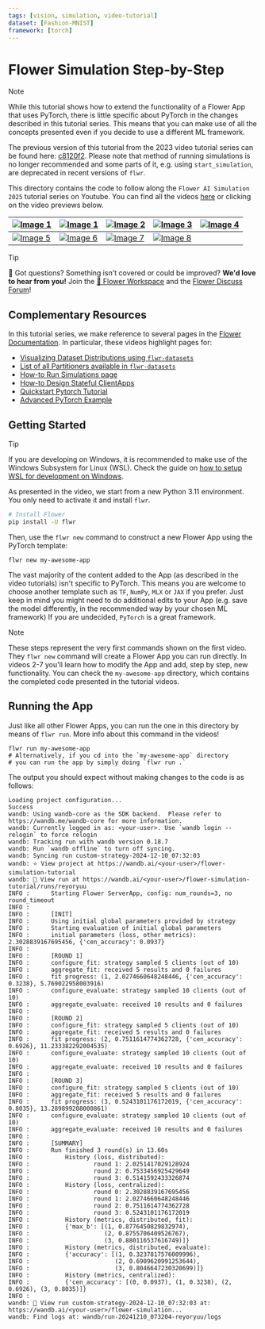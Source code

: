 ```yaml
---
tags: [vision, simulation, video-tutorial]
dataset: [Fashion-MNIST]
framework: [torch]
---
```


# Flower Simulation Step-by-Step

> [!NOTE]
> While this tutorial shows how to extend the functionality of a Flower App that uses PyTorch, there is little specific about PyTorch in the changes described in this tutorial series. This means that you can make use of all the concepts presented even if you decide to use a different ML framework.
>
> The previous version of this tutorial from the 2023 video tutorial series can be found here: [c8120f2](https://github.com/adap/flower/tree/c8120f2669fef0f2e6815ab1e957e5366d06d19d/examples/flower-simulation-step-by-step-pytorch). Please note that method of running simulations is no longer recommended and some parts of it, e.g. using `start_simulation`, are deprecated in recent versions of `flwr`.

This directory contains the code to follow along the `Flower AI Simulation 2025` tutorial series on Youtube. You can find all the videos [here](https://www.youtube.com/playlist?list=PLNG4feLHqCWkdlSrEL2xbCtGa6QBxlUZb) or clicking on the video previews below.

| [![Image 1](https://img.youtube.com/vi/XK_dRVcSZqg/0.jpg)](https://youtu.be/XK_dRVcSZqg) | [![Image 1](https://img.youtube.com/vi/VwGq16DMx3Q/0.jpg)](https://youtu.be/VwGq16DMx3Q) | [![Image 2](https://img.youtube.com/vi/8Uwsa0x7VJw/0.jpg)](https://youtu.be/8Uwsa0x7VJw) | [![Image 3](https://img.youtube.com/vi/KsMP9dgcLw4/0.jpg)](https://youtu.be/KsMP9dgcLw4) | [![Image 4](https://img.youtube.com/vi/dZRDe1ldy5s/0.jpg)](https://youtu.be/dZRDe1ldy5s) |
| ---------------------------------------------------------------------------------------- | ---------------------------------------------------------------------------------------- | ---------------------------------------------------------------------------------------- | ---------------------------------------------------------------------------------------- | ---------------------------------------------------------------------------------------- |
| [![Image 5](https://img.youtube.com/vi/udDSIQyYzNM/0.jpg)](https://youtu.be/udDSIQyYzNM) | [![Image 6](https://img.youtube.com/vi/ir2okeinZ2g/0.jpg)](https://youtu.be/ir2okeinZ2g) | [![Image 7](https://img.youtube.com/vi/TAUxb9eEZ3w/0.jpg)](https://youtu.be/TAUxb9eEZ3w) | [![Image 8](https://img.youtube.com/vi/nUUkuqi4Lpo/0.jpg)](https://youtu.be/nUUkuqi4Lpo) |                                                                                          |

> [!TIP]
> 🙋 Got questions? Something isn't covered or could be improved? **We'd love to hear from you!** Join the [🌼 Flower Workspace](https://flower.ai/join-slack/) and the [Flower Discuss Forum](https://discuss.flower.ai/)!

## Complementary Resources

In this tutorial series, we make reference to several pages in the [Flower Documentation](https://flower.ai/docs/). In particular, these videos highlight pages for:

- [Visualizing Dataset Distributions using `flwr-datasets`](https://flower.ai/docs/datasets/tutorial-visualize-label-distribution.html)
- [List of all Partitioners available in `flwr-datasets`](https://flower.ai/docs/datasets/ref-api/flwr_datasets.partitioner.html)
- [How-to Run Simulations page](https://flower.ai/docs/framework/how-to-run-simulations.html)
- [How-to Design Stateful ClientApps](https://flower.ai/docs/framework/how-to-design-stateful-clients.html)
- [Quickstart Pytorch Tutorial](https://flower.ai/docs/framework/tutorial-quickstart-pytorch.html)
- [Advanced PyTorch Example](https://github.com/adap/flower/tree/main/examples/advanced-pytorch)

## Getting Started

> [!TIP]
> If you are developing on Windows, it is recommended to make use of the Windows Subsystem for Linux (WSL). Check the guide on [how to setup WSL for development on Windows](https://code.visualstudio.com/docs/remote/wsl).

As presented in the video, we start from a new Python 3.11 environment. You only need to activate it and install `flwr`.

```bash
# Install Flower
pip install -U flwr
```

Then, use the `flwr new` command to construct a new Flower App using the PyTorch template:

```shell
flwr new my-awesome-app
```

The vast majority of the content added to the App (as described in the video tutorials) isn't specific to PyTorch. This means you are welcome to choose another template such as `TF`, `NumPy`, `MLX` or `JAX` if you prefer. Just keep in mind you might need to do additional edits to your App (e.g. save the model differently, in the recommended way by your chosen ML framework) If you are undecided, `PyTorch` is a great framework.

> [!NOTE]
> These steps represent the very first commands shown on the first video. They `flwr new` command will create a Flower App you can run directly. In videos 2-7 you'll learn how to modify the App and add, step by step, new functionality. You can check the `my-awesome-app` directory, which contains the completed code presented in the tutorial videos.

## Running the App

Just like all other Flower Apps, you can run the one in this directory by means of `flwr run`. More info about this command in the videos!

```shell
flwr run my-awesome-app
# Alternatively, if you cd into the `my-awesome-app` directory
# you can run the app by simply doing `flwr run .`
```

The output you should expect without making changes to the code is as follows:

```shell
Loading project configuration...
Success
wandb: Using wandb-core as the SDK backend.  Please refer to https://wandb.me/wandb-core for more information.
wandb: Currently logged in as: <your-user>. Use `wandb login --relogin` to force relogin
wandb: Tracking run with wandb version 0.18.7
wandb: Run `wandb offline` to turn off syncing.
wandb: Syncing run custom-strategy-2024-12-10_07:32:03
wandb: ⭐️ View project at https://wandb.ai/<your-user>/flower-simulation-tutorial
wandb: 🚀 View run at https://wandb.ai/<your-user>/flower-simulation-tutorial/runs/reyoryuu
INFO :      Starting Flower ServerApp, config: num_rounds=3, no round_timeout
INFO :
INFO :      [INIT]
INFO :      Using initial global parameters provided by strategy
INFO :      Starting evaluation of initial global parameters
INFO :      initial parameters (loss, other metrics): 2.3028839167695456, {'cen_accuracy': 0.0937}
INFO :
INFO :      [ROUND 1]
INFO :      configure_fit: strategy sampled 5 clients (out of 10)
INFO :      aggregate_fit: received 5 results and 0 failures
INFO :      fit progress: (1, 2.0274660648248446, {'cen_accuracy': 0.3238}, 5.769022958003916)
INFO :      configure_evaluate: strategy sampled 10 clients (out of 10)
INFO :      aggregate_evaluate: received 10 results and 0 failures
INFO :
INFO :      [ROUND 2]
INFO :      configure_fit: strategy sampled 5 clients (out of 10)
INFO :      aggregate_fit: received 5 results and 0 failures
INFO :      fit progress: (2, 0.7511614774362728, {'cen_accuracy': 0.6926}, 11.233382292004535)
INFO :      configure_evaluate: strategy sampled 10 clients (out of 10)
INFO :      aggregate_evaluate: received 10 results and 0 failures
INFO :
INFO :      [ROUND 3]
INFO :      configure_fit: strategy sampled 5 clients (out of 10)
INFO :      aggregate_fit: received 5 results and 0 failures
INFO :      fit progress: (3, 0.5243101176172019, {'cen_accuracy': 0.8035}, 13.289899208000861)
INFO :      configure_evaluate: strategy sampled 10 clients (out of 10)
INFO :      aggregate_evaluate: received 10 results and 0 failures
INFO :
INFO :      [SUMMARY]
INFO :      Run finished 3 round(s) in 13.60s
INFO :          History (loss, distributed):
INFO :                  round 1: 2.0251417029128924
INFO :                  round 2: 0.7533456925429649
INFO :                  round 3: 0.5141592433326874
INFO :          History (loss, centralized):
INFO :                  round 0: 2.3028839167695456
INFO :                  round 1: 2.0274660648248446
INFO :                  round 2: 0.7511614774362728
INFO :                  round 3: 0.5243101176172019
INFO :          History (metrics, distributed, fit):
INFO :          {'max_b': [(1, 0.8776450829832974),
INFO :                     (2, 0.8755706409526767),
INFO :                     (3, 0.880116537616749)]}
INFO :          History (metrics, distributed, evaluate):
INFO :          {'accuracy': [(1, 0.3237817576009996),
INFO :                        (2, 0.6909620991253644),
INFO :                        (3, 0.8046647230320699)]}
INFO :          History (metrics, centralized):
INFO :          {'cen_accuracy': [(0, 0.0937), (1, 0.3238), (2, 0.6926), (3, 0.8035)]}
INFO :
wandb: 🚀 View run custom-strategy-2024-12-10_07:32:03 at: https://wandb.ai/<your-user>/flower-simulation...
wandb: Find logs at: wandb/run-20241210_073204-reyoryuu/logs
```
